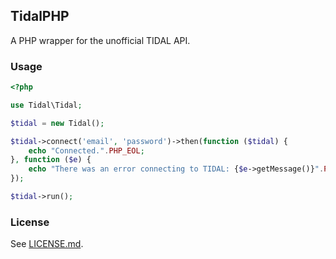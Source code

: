 ## TidalPHP

A PHP wrapper for the unofficial TIDAL API.

### Usage

```php
<?php

use Tidal\Tidal;

$tidal = new Tidal();

$tidal->connect('email', 'password')->then(function ($tidal) {
	echo "Connected.".PHP_EOL;
}, function ($e) {
	echo "There was an error connecting to TIDAL: {$e->getMessage()}".PHP_EOL;
});

$tidal->run();
```

### License

See [LICENSE.md](LICENSE.md).